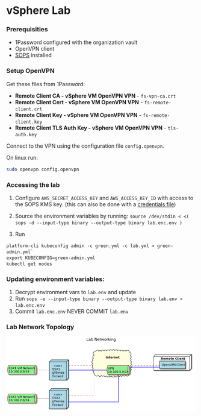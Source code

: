 # vSphere Lab

### Prerequisities

* 1Password configured with the organization vault
* OpenVPN client
* [SOPS](https://github.com/mozilla/sops) installed

### Setup OpenVPN

Get these files from 1Password:

* **Remote Client CA - vSphere VM OpenVPN VPN** - `fs-vpn-ca.crt`
* **Remote Client Cert - vSphere VM OpenVPN VPN** - `fs-remote-client.crt`
* **Remote Client Key - vSphere VM OpenVPN VPN** - `fs-remote-client.key`
* **Remote Client TLS Auth Key - vSphere VM OpenVPN VPN** - `tls-auth.key` 

Connect to the VPN using the configuration file `config.openvpn`. 

On linux run:

```bash
sudo openvpn config.openvpn
```

### Accessing the lab

1. Configure `AWS_SECRET_ACCESS_KEY` and `AWS_ACCESS_KEY_ID` with access to the SOPS KMS key.
(this can also be done with a [credentials file](https://docs.aws.amazon.com/sdk-for-php/v3/developer-guide/guide_credentials_profiles.html))

2. Source the environment variables by running: `source /dev/stdin < <( sops -d --input-type binary --output-type binary lab.enc.env )`

3. Run

```shell
platform-cli kubeconfig admin -c green.yml -c lab.yml > green-admin.yml`
export KUBECONFIG=green-admin.yml
kubectl get nodes
```

### Updating environment variables:

1. Decrypt environment vars to `lab.env` and update
2. Run `sops -e --input-type binary --output-type binary lab.env > lab.enc.env`
3. Commit `lab.enc.env` NEVER COMMIT `lab.env`

### Lab Network Topology

![Network topolgy](./networking.png)
